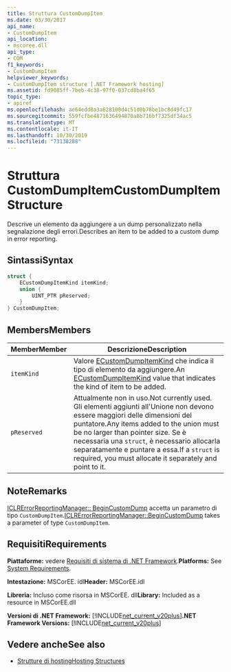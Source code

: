 ```yaml
---
title: Struttura CustomDumpItem
ms.date: 03/30/2017
api_name:
- CustomDumpItem
api_location:
- mscoree.dll
api_type:
- COM
f1_keywords:
- CustomDumpItem
helpviewer_keywords:
- CustomDumpItem structure [.NET Framework hosting]
ms.assetid: fd9085ff-7beb-4c38-97f0-037cd8ba4f65
topic_type:
- apiref
ms.openlocfilehash: ae64edd8a3a628100d4c51d0b78be1bc8d49fc17
ms.sourcegitcommit: 559fcfbe4871636494870a8b716bf7325df34ac5
ms.translationtype: MT
ms.contentlocale: it-IT
ms.lasthandoff: 10/30/2019
ms.locfileid: "73138288"
---
```

# <a name="customdumpitem-structure"></a><span data-ttu-id="53105-102">Struttura CustomDumpItem</span><span class="sxs-lookup"><span data-stu-id="53105-102">CustomDumpItem Structure</span></span>
<span data-ttu-id="53105-103">Descrive un elemento da aggiungere a un dump personalizzato nella segnalazione degli errori.</span><span class="sxs-lookup"><span data-stu-id="53105-103">Describes an item to be added to a custom dump in error reporting.</span></span>  
  
## <a name="syntax"></a><span data-ttu-id="53105-104">Sintassi</span><span class="sxs-lookup"><span data-stu-id="53105-104">Syntax</span></span>  
  
```cpp  
struct {  
    ECustomDumpItemKind itemKind;   
    union {  
        UINT_PTR pReserved;  
    }  
} CustomDumpItem;  
```  
  
## <a name="members"></a><span data-ttu-id="53105-105">Members</span><span class="sxs-lookup"><span data-stu-id="53105-105">Members</span></span>  
  
|<span data-ttu-id="53105-106">Member</span><span class="sxs-lookup"><span data-stu-id="53105-106">Member</span></span>|<span data-ttu-id="53105-107">Descrizione</span><span class="sxs-lookup"><span data-stu-id="53105-107">Description</span></span>|  
|------------|-----------------|  
|`itemKind`|<span data-ttu-id="53105-108">Valore [ECustomDumpItemKind](../../../../docs/framework/unmanaged-api/hosting/ecustomdumpitemkind-enumeration.md) che indica il tipo di elemento da aggiungere.</span><span class="sxs-lookup"><span data-stu-id="53105-108">An [ECustomDumpItemKind](../../../../docs/framework/unmanaged-api/hosting/ecustomdumpitemkind-enumeration.md) value that indicates the kind of item to be added.</span></span>|  
|`pReserved`|<span data-ttu-id="53105-109">Attualmente non in uso.</span><span class="sxs-lookup"><span data-stu-id="53105-109">Not currently used.</span></span> <span data-ttu-id="53105-110">Gli elementi aggiunti all'Unione non devono essere maggiori delle dimensioni del puntatore.</span><span class="sxs-lookup"><span data-stu-id="53105-110">Any items added to the union must be no larger than pointer size.</span></span> <span data-ttu-id="53105-111">Se è necessaria una `struct`, è necessario allocarla separatamente e puntare a essa.</span><span class="sxs-lookup"><span data-stu-id="53105-111">If a `struct` is required, you must allocate it separately and point to it.</span></span>|  
  
## <a name="remarks"></a><span data-ttu-id="53105-112">Note</span><span class="sxs-lookup"><span data-stu-id="53105-112">Remarks</span></span>  
 <span data-ttu-id="53105-113">[ICLRErrorReportingManager:: BeginCustomDump](../../../../docs/framework/unmanaged-api/hosting/iclrerrorreportingmanager-begincustomdump-method.md) accetta un parametro di tipo `CustomDumpItem`.</span><span class="sxs-lookup"><span data-stu-id="53105-113">[ICLRErrorReportingManager::BeginCustomDump](../../../../docs/framework/unmanaged-api/hosting/iclrerrorreportingmanager-begincustomdump-method.md) takes a parameter of type `CustomDumpItem`.</span></span>  
  
## <a name="requirements"></a><span data-ttu-id="53105-114">Requisiti</span><span class="sxs-lookup"><span data-stu-id="53105-114">Requirements</span></span>  
 <span data-ttu-id="53105-115">**Piattaforme:** vedere [Requisiti di sistema di .NET Framework](../../../../docs/framework/get-started/system-requirements.md).</span><span class="sxs-lookup"><span data-stu-id="53105-115">**Platforms:** See [System Requirements](../../../../docs/framework/get-started/system-requirements.md).</span></span>  
  
 <span data-ttu-id="53105-116">**Intestazione:** MSCorEE. idl</span><span class="sxs-lookup"><span data-stu-id="53105-116">**Header:** MSCorEE.idl</span></span>  
  
 <span data-ttu-id="53105-117">**Libreria:** Incluso come risorsa in MSCorEE. dll</span><span class="sxs-lookup"><span data-stu-id="53105-117">**Library:** Included as a resource in MSCorEE.dll</span></span>  
  
 <span data-ttu-id="53105-118">**Versioni di .NET Framework:** [!INCLUDE[net_current_v20plus](../../../../includes/net-current-v20plus-md.md)]</span><span class="sxs-lookup"><span data-stu-id="53105-118">**.NET Framework Versions:** [!INCLUDE[net_current_v20plus](../../../../includes/net-current-v20plus-md.md)]</span></span>  
  
## <a name="see-also"></a><span data-ttu-id="53105-119">Vedere anche</span><span class="sxs-lookup"><span data-stu-id="53105-119">See also</span></span>

- [<span data-ttu-id="53105-120">Strutture di hosting</span><span class="sxs-lookup"><span data-stu-id="53105-120">Hosting Structures</span></span>](../../../../docs/framework/unmanaged-api/hosting/hosting-structures.md)
